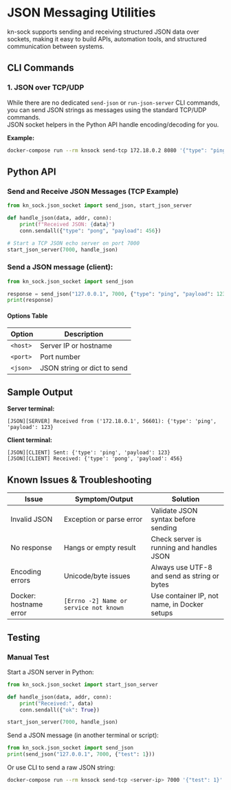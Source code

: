 # JSON Messaging Utilities

kn-sock supports sending and receiving structured JSON data over sockets, making it easy to build APIs, automation tools, and structured communication between systems.

## CLI Commands

### 1. JSON over TCP/UDP

While there are no dedicated `send-json` or `run-json-server` CLI commands, you can send JSON strings as messages using the standard TCP/UDP commands.  
JSON socket helpers in the Python API handle encoding/decoding for you.

**Example:**
```sh
docker-compose run --rm knsock send-tcp 172.18.0.2 8080 '{"type": "ping", "payload": 123}'
```

## Python API

### Send and Receive JSON Messages (TCP Example)
```python
from kn_sock.json_socket import send_json, start_json_server

def handle_json(data, addr, conn):
    print(f"Received JSON: {data}")
    conn.sendall({"type": "pong", "payload": 456})

# Start a TCP JSON echo server on port 7000
start_json_server(7000, handle_json)
```

### Send a JSON message (client):
```python
from kn_sock.json_socket import send_json

response = send_json("127.0.0.1", 7000, {"type": "ping", "payload": 123})
print(response)
```

#### Options Table
| Option        | Description                           |
|---------------|---------------------------------------|
| `<host>`      | Server IP or hostname                 |
| `<port>`      | Port number                           |
| `<json>`      | JSON string or dict to send           |

## Sample Output
**Server terminal:**
```
[JSON][SERVER] Received from ('172.18.0.1', 56601): {'type': 'ping', 'payload': 123}
```

**Client terminal:**
```
[JSON][CLIENT] Sent: {'type': 'ping', 'payload': 123}
[JSON][CLIENT] Received: {'type': 'pong', 'payload': 456}
```

## Known Issues & Troubleshooting
| Issue                        | Symptom/Output                              | Solution                                           |
|------------------------------|---------------------------------------------|----------------------------------------------------|
| Invalid JSON                 | Exception or parse error                    | Validate JSON syntax before sending                |
| No response                  | Hangs or empty result                       | Check server is running and handles JSON           |
| Encoding errors              | Unicode/byte issues                         | Always use UTF-8 and send as string or bytes       |
| Docker: hostname error       | `[Errno -2] Name or service not known`      | Use container IP, not name, in Docker setups       |

## Testing
### Manual Test
Start a JSON server in Python:
```python
from kn_sock.json_socket import start_json_server

def handle_json(data, addr, conn):
    print("Received:", data)
    conn.sendall({"ok": True})

start_json_server(7000, handle_json)
```

Send a JSON message (in another terminal or script):
```python
from kn_sock.json_socket import send_json
print(send_json("127.0.0.1", 7000, {"test": 1}))
```

Or use CLI to send a raw JSON string:
```sh
docker-compose run --rm knsock send-tcp <server-ip> 7000 '{"test": 1}'
```